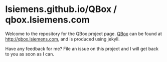lsiemens.github.io/QBox / qbox.lsiemens.com
===========================================

Welcome to the repository for the QBox project page. [QBox](http://qbox.lsiemens.com) can be found at http://qbox.lsiemens.com, and is produced using jekyll. 

Have any feedback for me? File an issue on this project and I will get back to you as soon as I can.
